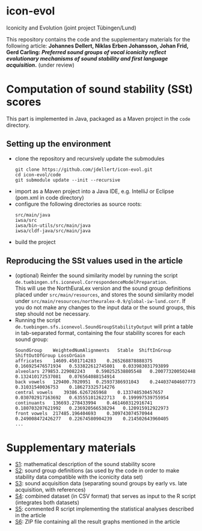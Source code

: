 # icon-evol
Iconicity and Evolution (joint project Tübingen/Lund)

This repository contains the code and the supplementary materials for the following article: **Johannes Dellert, Niklas Erben Johansson, Johan Frid, Gerd Carling: *Preferred sound groups of vocal iconicity reflect evolutionary mechanisms of sound stability and first language acquisition*.** (under review)

Computation of sound stability (SSt) scores
===
This part is implemented in Java, packaged as a Maven project in the `code` directory.

Setting up the environment
---
* clone the repository and recursively update the submodules
  ```
  git clone https://github.com/jdellert/icon-evol.git
  cd icon-evol/code
  git submodule update --init --recursive
  ```
* import as a Maven project into a Java IDE, e.g. IntelliJ or Eclipse (pom.xml in code directory)
* configure the following directories as source roots:
  ```
  src/main/java
  iwsa/src
  iwsa/bin-utils/src/main/java
  iwsa/cldf-java/src/main/java 
  ```  
* build the project

Reproducing the SSt values used in the article
---
* (optional) Reinfer the sound similarity model by running the script `de.tuebingen.sfs.iconevol.CorrespondenceModelPreparation`.  
This will use the NorthEuraLex version and the sound group definitions placed under `src/main/resources`, and stores the sound similarity model under `src/main/resources/northeuralex-0.9/global-iw-lund.corr`. If you do not make any changes to the input data or the sound groups, this step should not be necessary.
* Running the script `de.tuebingen.sfs.iconevol.SoundGroupStabilityOutput` will print a table in tab-separated format, containing the four stability scores for each sound group:
  ```
  SoundGroup	WeightedNumAlignments	Stable	ShiftInGroup	ShiftOutOfGroup	LossOrGain
  affricates	14609.4501714283	0.265268878888375	0.166925476571934	0.533822612745801	0.033983031793899
  alveolars	279853.229082243	0.590252538805548	0.200773200502448	0.132410172537081	0.076564088154914
  back vowels	129400.7020951	0.25937386931043	0.244037404607773	0.31031540036753	0.186273325714276
  central vowels	39386.6267265968	0.133748530457657	0.030702917163692	0.635551012622713	0.199997539755954
  continuants	136693.278433994	0.461460312916741	0.180703207621992	0.236920566538294	0.120915912922973
  front vowels	217485.196404693	0.309743074570944	0.249008472426277	0.22674580904239	0.214502643960405
  ...
  ```  

Supplementary materials
===
* [S1](https://github.com/jdellert/icon-evol/blob/master/supplements/S1-iconevol-mathematical-supplement.pdf): mathematical description of the sound stability score
* [S2](https://github.com/jdellert/icon-evol/blob/master/supplements/S2-sound-group-definitions.tsv): sound group definitions (as used by the code in order to make stability data compatible with the iconicity data set)
* [S3](https://github.com/jdellert/icon-evol/blob/master/supplements/S3-sound-acquisition-data.tsv): sound acquisition data (separating sound groups by early vs. late acquisition, with references)
* [S4](https://github.com/jdellert/icon-evol/blob/master/supplements/S4-iconevol-combined-dataset.csv): combined dataset (in CSV format) that serves as input to the R script (integrates both datasets)
* [S5](https://github.com/jdellert/icon-evol/blob/master/supplements/S5-script-for-analyses.R): commented R script implementing the statistical analyses described in the article
* [S6](https://github.com/jdellert/icon-evol/blob/master/supplements/S6-result-graphs.zip): ZIP file containing all the result graphs mentioned in the article
